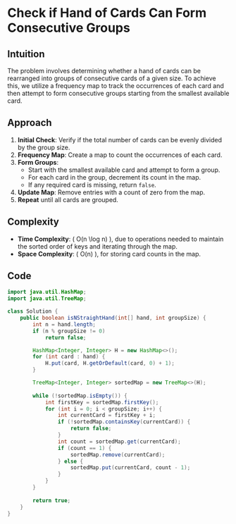 # Check if Hand of Cards Can Form Consecutive Groups

## Intuition
The problem involves determining whether a hand of cards can be rearranged into groups of consecutive cards of a given size. To achieve this, we utilize a frequency map to track the occurrences of each card and then attempt to form consecutive groups starting from the smallest available card.

## Approach
1. **Initial Check**: Verify if the total number of cards can be evenly divided by the group size.
2. **Frequency Map**: Create a map to count the occurrences of each card.
3. **Form Groups**:
    - Start with the smallest available card and attempt to form a group.
    - For each card in the group, decrement its count in the map.
    - If any required card is missing, return `false`.
4. **Update Map**: Remove entries with a count of zero from the map.
5. **Repeat** until all cards are grouped.

## Complexity
- **Time Complexity**: \( O(n \log n) \), due to operations needed to maintain the sorted order of keys and iterating through the map.
- **Space Complexity**: \( O(n) \), for storing card counts in the map.

## Code
```java
import java.util.HashMap;
import java.util.TreeMap;

class Solution {
    public boolean isNStraightHand(int[] hand, int groupSize) {
        int n = hand.length;
        if (n % groupSize != 0)
            return false;

        HashMap<Integer, Integer> H = new HashMap<>();
        for (int card : hand) {
            H.put(card, H.getOrDefault(card, 0) + 1);
        }

        TreeMap<Integer, Integer> sortedMap = new TreeMap<>(H);
        
        while (!sortedMap.isEmpty()) {
            int firstKey = sortedMap.firstKey();
            for (int i = 0; i < groupSize; i++) {
                int currentCard = firstKey + i;
                if (!sortedMap.containsKey(currentCard)) {
                    return false;
                }
                int count = sortedMap.get(currentCard);
                if (count == 1) {
                    sortedMap.remove(currentCard);
                } else {
                    sortedMap.put(currentCard, count - 1);
                }
            }
        }
        
        return true;
    }
}
